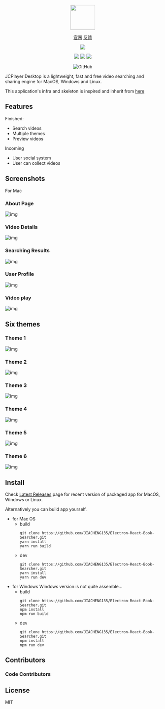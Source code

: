 <p align="center">
<img width='80px;' height="80px;" src='https://github.com/JIACHENG135/Electron-React-Book-Searcher/blob/master/assets/app-icon/app-icon%40128.png'>
</p>
<p align="center">
<a href="http://jcplayer.me/" target="_blank">官网</a>
<a href="https://github.com/jiacheng135/JCPlayer/issues" target="_blank">反馈</a>
</p>
<p align="center">
<img src="https://forthebadge.com/images/badges/built-with-love.svg">
<p>
<p align="center">
<img src="https://aleen42.github.io/badges/src/react.svg">
<img src="https://aleen42.github.io/badges/src/typescript.svg">
<img src="https://aleen42.github.io/badges/src/webpack.svg">
</p>
<p align="center">
<img alt="GitHub" src="https://github.com/JIACHENG135/JCPlayer/workflows/Build%20Electron%20App%20For%20Win/Mac/badge.svg?branch=v1.0.10">
</p>


JCPlayer Desktop is a lightweight, fast and free video searching and sharing engine for MacOS, Windows and Linux.

This application's infra and skeleton is inspired and inherit from <a href="https://github.com/lanten/electron-antd"> here </a>

## Features

Finished:

- Search videos
- Multiple themes
- Preview videos

Incoming
- User social system
- User can collect videos

## Screenshots
For Mac
### About Page
![img](https://github.com/JIACHENG135/JCPlayer/blob/master/assets/demo-jpg/About.png)
### Video Details
![img](https://github.com/JIACHENG135/JCPlayer/blob/master/assets/demo-jpg/Details.png)
### Searching Results
![img](https://github.com/JIACHENG135/JCPlayer/blob/master/assets/demo-jpg/Results.png)
### User Profile
![img](https://github.com/JIACHENG135/JCPlayer/blob/master/assets/demo-jpg/UserPage.png)
### Video play
![img](https://github.com/JIACHENG135/JCPlayer/blob/master/assets/demo-jpg/Play.png)

## Six themes
### Theme 1
![img](https://github.com/JIACHENG135/JCPlayer/blob/master/assets/demo-jpg/Theme1.png)
### Theme 2
![img](https://github.com/JIACHENG135/JCPlayer/blob/master/assets/demo-jpg/Theme2.png)
### Theme 3
![img](https://github.com/JIACHENG135/JCPlayer/blob/master/assets/demo-jpg/Theme3.png)
### Theme 4
![img](https://github.com/JIACHENG135/JCPlayer/blob/master/assets/demo-jpg/Theme4.png)
### Theme 5
![img](https://github.com/JIACHENG135/JCPlayer/blob/master/assets/demo-jpg/Theme5.png)
### Theme 6
![img](https://github.com/JIACHENG135/JCPlayer/blob/master/assets/demo-jpg/Theme7.png)




## Install

Check [Latest Releases](https://github.com/JIACHENG135/Electron-Vue-Book-Searcher/releases/tag/LibGen.0.0.1) page for recent version of packaged app for MacOS, Windows or Linux.

Alternatively you can build app yourself.

- for Mac OS
  - build
    ```
    git clone https://github.com/JIACHENG135/Electron-React-Book-Searcher.git
    yarn install
    yarn run build
    ```
  - dev
    ```
    git clone https://github.com/JIACHENG135/Electron-React-Book-Searcher.git
    yarn install
    yarn run dev
    ```
- for Windows Windows version is not quite assemble...
  - build
    ```
    git clone https://github.com/JIACHENG135/Electron-React-Book-Searcher.git
    npm install
    npm run build
    ```
  - dev
    ```
    git clone https://github.com/JIACHENG135/Electron-React-Book-Searcher.git
    npm install
    npm run dev
    ```

## Contributors

### Code Contributors

## License

MIT
